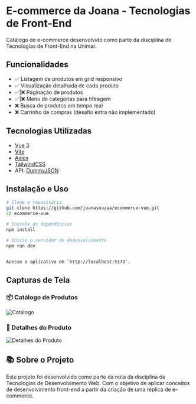 # E-commerce da Joana - Tecnologias de Front-End
Catálogo de e-commerce desenvolvido como parte da disciplina de Tecnologias de Front-End na Unimar.

## Funcionalidades

- ✅ Listagem de produtos em grid responsivo
- ✅ Visualização detalhada de cada produto    
- ✅|❌ Paginação de produtos  
- ✅|❌ Menu de categorias para filtragem  
- ❌ Busca de produtos em tempo real  
- ❌ Carrinho de compras (desafio extra não implementado)

## Tecnologias Utilizadas

- [Vue 3](https://vuejs.org/)
- [Vite](https://vitejs.dev/)
- [Axios](https://axios-http.com/)
- [TailwindCSS](https://tailwindcss.com/)
- API: [DummyJSON](https://dummyjson.com/)

## Instalação e Uso

```bash
# Clone o repositório
git clone https://github.com/joanasouzaa/ecommerce-vue.git
cd ecommerce-vue

# Instale as dependências
npm install

# Inicie o servidor de desenvolvimento
npm run dev


Acesse o aplicativo em `http://localhost:5173`.
````
## Capturas de Tela

### 📦 Catálogo de Produtos

![Catálogo]()


### 🔎 Detalhes do Produto

![Detalhes do Produto]()

>

## 📚 Sobre o Projeto

Este projeto foi desenvolvido como parte da nota da disciplina de Tecnologias de Desenvolvimento Web. Com o objetivo de aplicar conceitos de desenvolvimento front-end a partir da criação de uma réplica de e-commerce.

